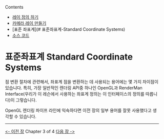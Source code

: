 
Contents
- [레이 정의 하기](rt-레이-정의-하기)
- [카메라 레이 만들기](rt-카메라-레이-만들기)
- [표준 좌표계](# 표준좌표계-Standard Coordinate Systems)
- [소스 코드](rt-소스코드)

# 표준좌표계 Standard Coordinate Systems

점 변환 절차에 관련해서, 좌표계 점을 변환하는 데 사용되는 용어에는 몇 가지 차이점이 있습니다.
특히, 가장 일반적인 렌더링 API중 하나인 OpenGL과 RenderMan Interface(우리가 이 레슨에서 사용하는 좌표계 정의는 이 인터페이스의 정의를 따릅니다)이 그렇습니다.

OpenGL 렌더링 파이프 라인에 익숙하다면 이전 장의 일부 용어를 잘못 사용했다고 생각할 수 있습니다.











------------------------
[<- 이전 장](rt-카메라-레이-만들기)        Chapter 3 of 4         [다음 장 ->](rt-소스코드)
